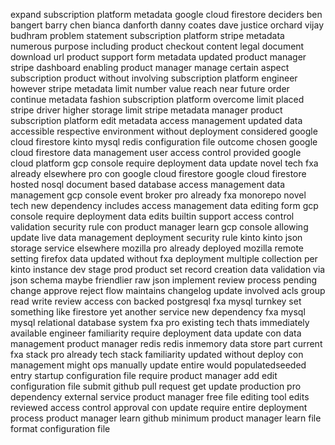 expand subscription platform metadata google cloud firestore deciders ben bangert barry chen bianca danforth danny coates dave justice orchard vijay budhram problem statement subscription platform stripe metadata numerous purpose including product checkout content legal document download url product support form metadata updated product manager stripe dashboard enabling product manager manage certain aspect subscription product without involving subscription platform engineer however stripe metadata limit number value reach near future order continue metadata fashion subscription platform overcome limit placed stripe driver higher storage limit stripe metadata manager product subscription platform edit metadata access management updated data accessible respective environment without deployment considered google cloud firestore kinto mysql redis configuration file outcome chosen google cloud firestore data management user access control provided google cloud platform gcp console require deployment data update novel tech fxa already elsewhere pro con google cloud firestore google cloud firestore hosted nosql document based database access management data management gcp console event broker pro already fxa monorepo novel tech new dependency includes access management data editing form gcp console require deployment data edits builtin support access control validation security rule con product manager learn gcp console allowing update live data management deployment security rule kinto kinto json storage service elsewhere mozilla pro already deployed mozilla remote setting firefox data updated without fxa deployment multiple collection per kinto instance dev stage prod product set record creation data validation via json schema maybe friendlier raw json implement review process pending change approve reject flow maintains changelog update involved acls group read write review access con backed postgresql fxa mysql turnkey set something like firestore yet another service new dependency fxa mysql mysql relational database system fxa pro existing tech thats immediately available engineer familiarity require deployment data update con data management product manager redis redis inmemory data store part current fxa stack pro already tech stack familiarity updated without deploy con management might ops manually update entire would populatedseeded entry startup configuration file require product manager add edit configuration file submit github pull request get update production pro dependency external service product manager free file editing tool edits reviewed access control approval con update require entire deployment process product manager learn github minimum product manager learn file format configuration file